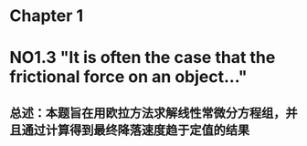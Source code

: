 # Chapter 1
# NO1.3 "It is often the case that the frictional force on an object..."
## 总述：本题旨在用欧拉方法求解线性常微分方程组，并且通过计算得到最终降落速度趋于定值的结果
